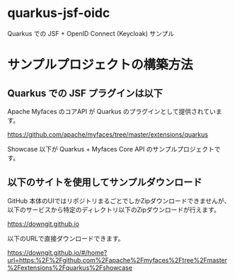# quarkus-jsf-oidc
Quarkus での JSF + OpenID Connect (Keycloak) サンプル

# サンプルプロジェクトの構築方法

## Quarkus での JSF プラグインは以下

Apache Myfaces のコアAPI が Quarkus のプラグインとして提供されています。

https://github.com/apache/myfaces/tree/master/extensions/quarkus

Showcase 以下が Quarkus + Myfaces Core API のサンプルプロジェクトです。

## 以下のサイトを使用してサンプルダウンロード

GitHub 本体のUIではリポジトリまるごとでしかZipダウンロードできませんが、以下のサービスから特定のディレクトリ以下のZipダウンロードが行えます。

https://downgit.github.io

以下のURLで直接ダウンロードできます。

https://downgit.github.io/#/home?url=https:%2F%2Fgithub.com%2Fapache%2Fmyfaces%2Ftree%2Fmaster%2Fextensions%2Fquarkus%2Fshowcase

